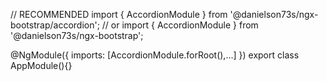 // RECOMMENDED
import { AccordionModule } from '@danielson73s/ngx-bootstrap/accordion';
// or
import { AccordionModule } from '@danielson73s/ngx-bootstrap';

@NgModule({
  imports: [AccordionModule.forRoot(),...]
})
export class AppModule(){}
